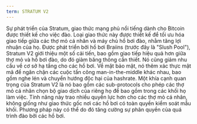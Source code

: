 ```yaml
---
term: STRATUM V2
---
```


Sự phát triển của Stratum, giao thức mạng phủ nổi tiếng dành cho Bitcoin được thiết kế cho việc đào. Loại giao thức này được thiết kế để tối ưu hóa giao tiếp giữa các thợ mỏ cá nhân và máy chủ hồ bơi đào, nhằm tăng lợi nhuận của họ. Được phát triển bởi hồ bơi Braiins (trước đây là "Slush Pool"), Stratum V2 giới thiệu một số cải tiến, bao gồm giao tiếp hiệu quả hơn giữa thợ mỏ và hồ bơi đào, do đó giảm băng thông cần thiết. Nó cũng giảm nhu cầu về cơ sở hạ tầng cho các hồ bơi. Về mặt bảo mật, nó thêm xác thực mật mã để ngăn chặn các cuộc tấn công man-in-the-middle khác nhau, bao gồm nghe lén và chuyển hướng độc hại của hashrate. Một khía cạnh quan trọng của Stratum V2 là nó bao gồm các sub-protocols cho phép các thợ mỏ cá nhân chọn bộ giao dịch của riêng họ để bao gồm trong các khối họ làm việc. Tính năng này trao nhiều quyền lực hơn cho các thợ mỏ cá nhân, không giống như giao thức gốc nơi các hồ bơi có toàn quyền kiểm soát mẫu khối. Phương pháp này có thể do đó tăng cường sự phân quyền của quá trình đào bởi các hồ bơi.